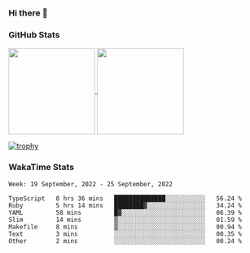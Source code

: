 ### Hi there 👋

### GitHub Stats

<a href="https://github.com/anuraghazra/github-readme-stats">
  <img align="center" height="170px" src="https://github-readme-stats.vercel.app/api/top-langs/?username=tksfjt1024&layout=compact&count_private=true&show_icons=true&show_icons=true&theme=graywhite" />
</a>
<a href="https://github.com/anuraghazra/github-readme-stats">
  <img align="center" height="170px" src="https://github-readme-stats.vercel.app/api?username=tksfjt1024&count_private=true&show_icons=true&show_icons=true&theme=graywhite" />
</a>

[![trophy](https://github-profile-trophy.vercel.app/?username=tksfjt1024)](https://github.com/ryo-ma/github-profile-trophy)

### WakaTime Stats

<!--START_SECTION:waka-->
```text
Week: 19 September, 2022 - 25 September, 2022

TypeScript   8 hrs 36 mins   ██████████████░░░░░░░░░░░   56.24 % 
Ruby         5 hrs 14 mins   ████████▓░░░░░░░░░░░░░░░░   34.24 % 
YAML         58 mins         █▓░░░░░░░░░░░░░░░░░░░░░░░   06.39 % 
Slim         14 mins         ▒░░░░░░░░░░░░░░░░░░░░░░░░   01.59 % 
Makefile     8 mins          ▒░░░░░░░░░░░░░░░░░░░░░░░░   00.94 % 
Text         3 mins          ░░░░░░░░░░░░░░░░░░░░░░░░░   00.35 % 
Other        2 mins          ░░░░░░░░░░░░░░░░░░░░░░░░░   00.24 % 
```
<!--END_SECTION:waka-->

